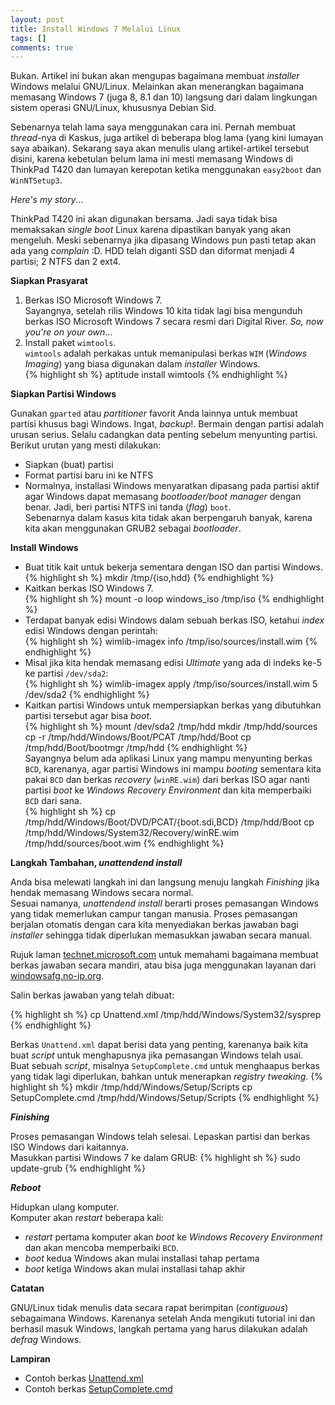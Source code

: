 ```yaml
---
layout: post
title: Install Windows 7 Melalui Linux
tags: []
comments: true
---
```


Bukan. Artikel ini bukan akan mengupas bagaimana membuat _installer_ Windows melalui GNU/Linux. Melainkan akan menerangkan bagaimana memasang Windows 7 (juga 8, 8.1 dan 10) langsung dari dalam lingkungan sistem operasi GNU/Linux, khususnya Debian Sid.

Sebenarnya telah lama saya menggunakan cara ini. Pernah membuat _thread_-nya di Kaskus, juga artikel di beberapa blog lama (yang kini lumayan saya abaikan).
Sekarang saya akan menulis ulang artikel-artikel tersebut disini, karena kebetulan belum lama ini mesti memasang Windows di ThinkPad T420 dan lumayan kerepotan ketika menggunakan `easy2boot` dan `WinNTSetup3`.

_Here's my story_...

ThinkPad T420 ini akan digunakan bersama. Jadi saya tidak bisa memaksakan _single boot_ Linux karena dipastikan banyak yang akan mengeluh. Meski sebenarnya jika dipasang Windows pun pasti tetap akan ada yang _complain_ :D.
HDD telah diganti SSD dan diformat menjadi 4 partisi; 2 NTFS dan 2 ext4.

**Siapkan Prasyarat**

1. Berkas ISO Microsoft Windows 7.  
Sayangnya, setelah rilis Windows 10 kita tidak lagi bisa mengunduh berkas ISO Microsoft Windows 7 secara resmi dari Digital River. _So, now you're on your own_...  
2. Install paket `wimtools`.  
`wimtools` adalah perkakas untuk memanipulasi berkas `WIM` (_Windows Imaging_) yang biasa digunakan dalam _installer_ Windows.  
{% highlight sh %}
aptitude install wimtools
{% endhighlight %}  


**Siapkan Partisi Windows**

Gunakan `gparted` atau _partitioner_ favorit Anda lainnya untuk membuat partisi khusus bagi Windows. Ingat, _backup_!. Bermain dengan partisi adalah urusan serius. Selalu cadangkan data penting sebelum menyunting partisi.
Berikut urutan yang mesti dilakukan:  

- Siapkan (buat) partisi  
- Format partisi baru ini ke NTFS  
- Normalnya, installasi Windows menyaratkan dipasang pada partisi aktif agar Windows dapat memasang _bootloader/boot manager_ dengan benar. Jadi, beri partisi NTFS ini tanda (_flag_) `boot`.  
Sebenarnya dalam kasus kita tidak akan berpengaruh banyak, karena kita akan menggunakan GRUB2 sebagai _bootloader_.  

**Install Windows**

- Buat titik kait untuk bekerja sementara dengan ISO dan partisi Windows.  
{% highlight sh %}
mkdir /tmp/{iso,hdd}
{% endhighlight %}  
- Kaitkan berkas ISO Windows 7.  
{% highlight sh %}
mount -o loop windows_iso /tmp/iso
{% endhighlight %}  
- Terdapat banyak edisi Windows dalam sebuah berkas ISO, ketahui _index_ edisi Windows dengan perintah:  
{% highlight sh %}
wimlib-imagex info /tmp/iso/sources/install.wim
{% endhighlight %}  
- Misal jika kita hendak memasang edisi _Ultimate_ yang ada di indeks ke-5 ke partisi `/dev/sda2`:  
{% highlight sh %}
wimlib-imagex apply /tmp/iso/sources/install.wim 5 /dev/sda2
{% endhighlight %}  
-  Kaitkan partisi Windows untuk mempersiapkan berkas yang dibutuhkan partisi tersebut agar bisa _boot_.  
{% highlight sh %}
mount /dev/sda2 /tmp/hdd
mkdir /tmp/hdd/sources
cp -r /tmp/hdd/Windows/Boot/PCAT /tmp/hdd/Boot
cp /tmp/hdd/Boot/bootmgr /tmp/hdd
{% endhighlight %}  
Sayangnya belum ada aplikasi Linux yang mampu menyunting berkas `BCD`, karenanya, agar partisi Windows ini mampu _booting_ sementara kita pakai `BCD` dan berkas _recovery_ (`winRE.wim`) dari berkas ISO agar nanti partisi _boot_ ke _Windows Recovery Environment_ dan kita memperbaiki `BCD` dari sana.  
{% highlight sh %}
cp /tmp/hdd/Windows/Boot/DVD/PCAT/{boot.sdi,BCD} /tmp/hdd/Boot
cp /tmp/hdd/Windows/System32/Recovery/winRE.wim /tmp/hdd/sources/boot.wim
{% endhighlight %}

**Langkah Tambahan, _unattendend install_**

Anda bisa melewati langkah ini dan langsung menuju langkah _Finishing_ jika hendak memasang Windows secara normal.  
Sesuai namanya, _unattendend install_ berarti proses pemasangan Windows yang tidak memerlukan campur tangan manusia. Proses pemasangan berjalan otomatis dengan cara kita menyediakan berkas jawaban bagi _installer_ sehingga tidak diperlukan memasukkan jawaban secara manual.

Rujuk laman [technet.microsoft.com](http://technet.microsoft.com/en-us/library/cc766245%28v=ws.10%29.aspx) untuk memahami bagaimana membuat berkas jawaban secara mandiri, atau bisa juga menggunakan layanan dari [windowsafg.no-ip.org](http://windowsafg.no-ip.org/win7x86_x64.html).

Salin berkas jawaban yang telah dibuat:

{% highlight sh %}
cp Unattend.xml  /tmp/hdd/Windows/System32/sysprep
{% endhighlight %}  

Berkas `Unattend.xml` dapat berisi data yang penting, karenanya baik kita buat _script_ untuk menghapusnya jika pemasangan Windows telah usai.  
Buat sebuah _script_, misalnya `SetupComplete.cmd` untuk menghaapus berkas yang tidak lagi diperlukan, bahkan untuk menerapkan _registry tweaking_.
{% highlight sh %}
mkdir /tmp/hdd/Windows/Setup/Scripts
cp SetupComplete.cmd /tmp/hdd/Windows/Setup/Scripts
{% endhighlight %}  

**_Finishing_**

Proses pemasangan Windows telah selesai. Lepaskan partisi dan berkas ISO Windows dari kaitannya.  
Masukkan partisi Windows 7 ke dalam GRUB:
{% highlight sh %}
sudo update-grub
{% endhighlight %}  

**_Reboot_**

Hidupkan ulang komputer.  
Komputer akan _restart_ beberapa kali:

- _restart_ pertama komputer akan _boot_ ke _Windows Recovery Environment_ dan akan mencoba memperbaiki `BCD`.  
- _boot_ kedua Windows akan mulai installasi tahap pertama  
- _boot_ ketiga Windows akan mulai installasi tahap akhir

**Catatan**

GNU/Linux tidak menulis data secara rapat berimpitan (_contiguous_) sebagaimana Windows. Karenanya setelah Anda mengikuti tutorial ini dan berhasil masuk Windows, langkah pertama yang harus dilakukan adalah _defrag_ Windows.

**Lampiran**

- Contoh berkas [Unattend.xml](https://drive.google.com/file/d/0B30UcQryc941UlpBaVZQUGhIcjg/view?usp=sharing)
- Contoh berkas [SetupComplete.cmd](https://drive.google.com/file/d/0B30UcQryc941Mk1BVmVEUmNDS00/view?usp=sharing)




